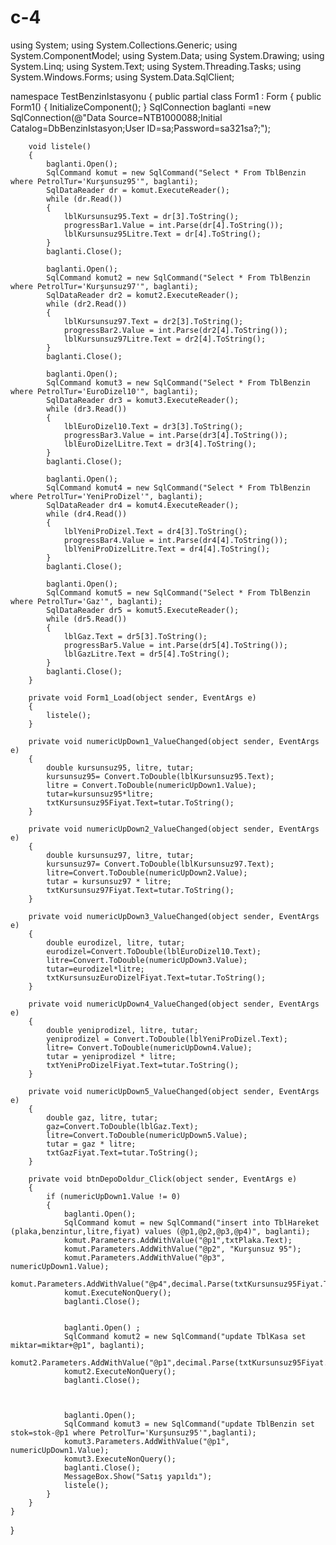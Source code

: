 # c-4

using System;
using System.Collections.Generic;
using System.ComponentModel;
using System.Data;
using System.Drawing;
using System.Linq;
using System.Text;
using System.Threading.Tasks;
using System.Windows.Forms;
using System.Data.SqlClient;

namespace TestBenzinIstasyonu
{
    public partial class Form1 : Form
    {
        public Form1()
        {
            InitializeComponent();
        }
        SqlConnection baglanti =new SqlConnection(@"Data Source=NTB1000088;Initial Catalog=DbBenzinIstasyon;User ID=sa;Password=sa321sa?;");
        
        void listele()
        {
            baglanti.Open();
            SqlCommand komut = new SqlCommand("Select * From TblBenzin  where PetrolTur='Kurşunsuz95'", baglanti);
            SqlDataReader dr = komut.ExecuteReader();
            while (dr.Read())
            {
                lblKursunsuz95.Text = dr[3].ToString();
                progressBar1.Value = int.Parse(dr[4].ToString());
                lblKursunsuz95Litre.Text = dr[4].ToString();
            }
            baglanti.Close();

            baglanti.Open();
            SqlCommand komut2 = new SqlCommand("Select * From TblBenzin where PetrolTur='Kurşunsuz97'", baglanti);
            SqlDataReader dr2 = komut2.ExecuteReader();
            while (dr2.Read())
            {
                lblKursunsuz97.Text = dr2[3].ToString();
                progressBar2.Value = int.Parse(dr2[4].ToString());
                lblKursunsuz97Litre.Text = dr2[4].ToString();
            }
            baglanti.Close();

            baglanti.Open();
            SqlCommand komut3 = new SqlCommand("Select * From TblBenzin where PetrolTur='EuroDizel10'", baglanti);
            SqlDataReader dr3 = komut3.ExecuteReader();
            while (dr3.Read())
            {
                lblEuroDizel10.Text = dr3[3].ToString();
                progressBar3.Value = int.Parse(dr3[4].ToString());
                lblEuroDizelLitre.Text = dr3[4].ToString();
            }
            baglanti.Close();

            baglanti.Open();
            SqlCommand komut4 = new SqlCommand("Select * From TblBenzin where PetrolTur='YeniProDizel'", baglanti);
            SqlDataReader dr4 = komut4.ExecuteReader();
            while (dr4.Read())
            {
                lblYeniProDizel.Text = dr4[3].ToString();
                progressBar4.Value = int.Parse(dr4[4].ToString());
                lblYeniProDizelLitre.Text = dr4[4].ToString();
            }
            baglanti.Close();

            baglanti.Open();
            SqlCommand komut5 = new SqlCommand("Select * From TblBenzin where PetrolTur='Gaz'", baglanti);
            SqlDataReader dr5 = komut5.ExecuteReader();
            while (dr5.Read())
            {
                lblGaz.Text = dr5[3].ToString();
                progressBar5.Value = int.Parse(dr5[4].ToString());
                lblGazLitre.Text = dr5[4].ToString();
            }
            baglanti.Close();
        }

        private void Form1_Load(object sender, EventArgs e)
        {
            listele();
        }

        private void numericUpDown1_ValueChanged(object sender, EventArgs e)
        {
            double kursunsuz95, litre, tutar;
            kursunsuz95= Convert.ToDouble(lblKursunsuz95.Text);
            litre = Convert.ToDouble(numericUpDown1.Value);
            tutar=kursunsuz95*litre;
            txtKursunsuz95Fiyat.Text=tutar.ToString();
        }

        private void numericUpDown2_ValueChanged(object sender, EventArgs e)
        {
            double kursunsuz97, litre, tutar;   
            kursunsuz97= Convert.ToDouble(lblKursunsuz97.Text);
            litre=Convert.ToDouble(numericUpDown2.Value);
            tutar = kursunsuz97 * litre;
            txtKursunsuz97Fiyat.Text=tutar.ToString();
        }

        private void numericUpDown3_ValueChanged(object sender, EventArgs e)
        {
            double eurodizel, litre, tutar;
            eurodizel=Convert.ToDouble(lblEuroDizel10.Text);
            litre=Convert.ToDouble(numericUpDown3.Value);
            tutar=eurodizel*litre;
            txtKursunsuzEuroDizelFiyat.Text=tutar.ToString();
        }

        private void numericUpDown4_ValueChanged(object sender, EventArgs e)
        {
            double yeniprodizel, litre, tutar;
            yeniprodizel = Convert.ToDouble(lblYeniProDizel.Text);
            litre= Convert.ToDouble(numericUpDown4.Value);
            tutar = yeniprodizel * litre;
            txtYeniProDizelFiyat.Text=tutar.ToString();
        }

        private void numericUpDown5_ValueChanged(object sender, EventArgs e)
        {
            double gaz, litre, tutar;
            gaz=Convert.ToDouble(lblGaz.Text);
            litre=Convert.ToDouble(numericUpDown5.Value);
            tutar = gaz * litre;
            txtGazFiyat.Text=tutar.ToString();
        }

        private void btnDepoDoldur_Click(object sender, EventArgs e)
        {
            if (numericUpDown1.Value != 0)
            {
                baglanti.Open();
                SqlCommand komut = new SqlCommand("insert into TblHareket (plaka,benzintur,litre,fiyat) values (@p1,@p2,@p3,@p4)", baglanti);
                komut.Parameters.AddWithValue("@p1",txtPlaka.Text);
                komut.Parameters.AddWithValue("@p2", "Kurşunsuz 95");
                komut.Parameters.AddWithValue("@p3", numericUpDown1.Value);
                komut.Parameters.AddWithValue("@p4",decimal.Parse(txtKursunsuz95Fiyat.Text));
                komut.ExecuteNonQuery();
                baglanti.Close();
                

                baglanti.Open() ;
                SqlCommand komut2 = new SqlCommand("update TblKasa set miktar=miktar+@p1", baglanti);
                komut2.Parameters.AddWithValue("@p1",decimal.Parse(txtKursunsuz95Fiyat.Text));
                komut2.ExecuteNonQuery();
                baglanti.Close();
                


                baglanti.Open();
                SqlCommand komut3 = new SqlCommand("update TblBenzin set stok=stok-@p1 where PetrolTur='Kurşunsuz95'",baglanti);
                komut3.Parameters.AddWithValue("@p1", numericUpDown1.Value);
                komut3.ExecuteNonQuery();
                baglanti.Close();
                MessageBox.Show("Satış yapıldı");
                listele();
            }
        }
    }
}
